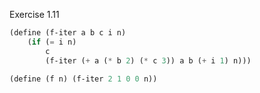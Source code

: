 Exercise 1.11

```scheme
(define (f-iter a b c i n)
    (if (= i n)
        c
        (f-iter (+ a (* b 2) (* c 3)) a b (+ i 1) n)))

(define (f n) (f-iter 2 1 0 0 n))
```
